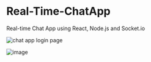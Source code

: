 # Real-Time-ChatApp
Real-time Chat App using React, Node.js and Socket.io

![chat app login page](https://github.com/yonac2803/Real-Time-ChatApp/assets/129726361/2a1c3137-f8a9-4c83-82fb-4d77d48b1ee9)


![image](https://github.com/yonac2803/Real-Time-ChatApp/assets/129726361/a6fd4784-8dd9-4ba4-82be-26aaaf1e53ed)
